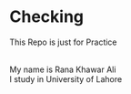 # Checking
This Repo is just for Practice

<br>
My name is Rana Khawar Ali
<br>
I study in University of Lahore
